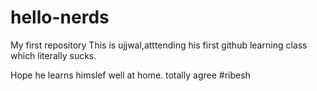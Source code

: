 # hello-nerds
My first repository
This is ujjwal,atttending his first github 
learning class which literally sucks.

Hope he learns himslef well at home.
totally agree #ribesh
